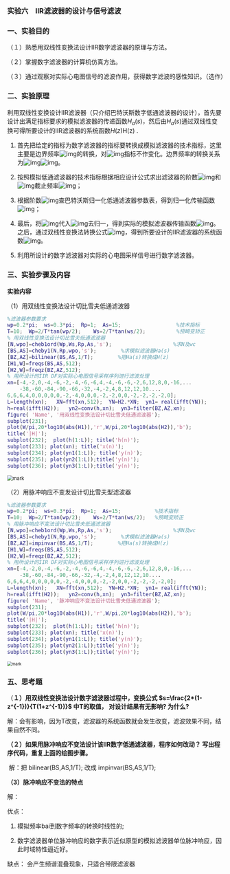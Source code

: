 

### 实验六　IIR滤波器的设计与信号滤波

### 一、实验目的

（１）熟悉用双线性变换法设计IIR数字滤波器的原理与方法。

（２）掌握数字滤波器的计算机仿真方法。

（３）通过观察对实际心电图信号的滤波作用，获得数字滤波的感性知识。（选作）

### 二、实验原理

利用双线性变换设计IIR滤波器（只介绍巴特沃斯数字低通滤波器的设计），首先要设计出满足指标要求的模拟滤波器的传递函数$H_a(s)$，然后由$H_a(s)$通过双线性变换可得所要设计的IIR滤波器的系统函数$H(z)$H(z) .

1. 首先把给定的指标为数字滤波器的指标要转换成模拟滤波器的技术指标，这里主要是边界频率![img](file:///C:\Users\29066\AppData\Local\Temp\ksohtml13896\wps48.png)的转换，对![img](file:///C:\Users\29066\AppData\Local\Temp\ksohtml13896\wps49.png)指标不作变化。边界频率的转换关系为![img](file:///C:\Users\29066\AppData\Local\Temp\ksohtml13896\wps50.png)![img](file:///C:\Users\29066\AppData\Local\Temp\ksohtml13896\wps51.png)。
2. 按照模拟低通滤波器的技术指标根据相应设计公式求出滤波器的阶数![img](file:///C:\Users\29066\AppData\Local\Temp\ksohtml13896\wps52.png)和![img](file:///C:\Users\29066\AppData\Local\Temp\ksohtml13896\wps53.png)截止频率![img](file:///C:\Users\29066\AppData\Local\Temp\ksohtml13896\wps54.png)；
3. 根据阶数![img](file:///C:\Users\29066\AppData\Local\Temp\ksohtml13896\wps55.png)查巴特沃斯归一化低通滤波器参数表，得到归一化传输函数![img](file:///C:\Users\29066\AppData\Local\Temp\ksohtml13896\wps56.png)；
4. 最后，将![img](file:///C:\Users\29066\AppData\Local\Temp\ksohtml13896\wps57.png)代入![img](file:///C:\Users\29066\AppData\Local\Temp\ksohtml13896\wps58.png)去归一，得到实际的模拟滤波器传输函数![img](file:///C:\Users\29066\AppData\Local\Temp\ksohtml13896\wps59.png)。之后，通过双线性变换法转换公式![img](file:///C:\Users\29066\AppData\Local\Temp\ksohtml13896\wps60.png)，得到所要设计的IIR滤波器的系统函数![img](file:///C:\Users\29066\AppData\Local\Temp\ksohtml13896\wps61.png)。

5. 利用所设计的数字滤波器对实际的心电图采样信号进行数字滤波器。

### 三、实验步骤及内容

**实验内容**

（1）用双线性变换法设计切比雪夫低通滤波器

```matlab
%滤波器参数要求
wp=0.2*pi;  ws=0.3*pi;  Rp=1;  As=15;                  %技术指标
T=10;  Wp=2/T*tan(wp/2);    Ws=2/T*tan(ws/2);          %预畸变矫正
% 用双线性变换法设计切比雪夫低通滤波器
[N,wpo]=cheb1ord(Wp,Ws,Rp,As,'s');                    %求N及wc
[BS,AS]=cheby1(N,Rp,wpo,'s');        %求模拟滤波器Ha(s)
[BZ,AZ]=bilinear(BS,AS,1/T);        %把Ha(s)转换成H(z)
[H1,W]=freqs(BS,AS,512); 
[H2,W]=freqz(BZ,AZ,512);  
% 用所设计的IIR DF对实际心电图信号采样序列进行滤波处理
xn=[-4,-2,0,-4,-6,-2,-4,-6,-6,4,-4,-6,-6,-2,6,12,8,0,-16,...
    -38,-60,-84,-90,-66,-32,-4,-2,4,8,12,12,10....
6,6,6,4,0,0,0,0,0,-2,-4,0,0,0,-2,-2,0,0,-2,-2,-2,-2,0];
L=length(xn);   XN=fft(xn,512);  YN=H2.*XN;  yn1= real(ifft(YN));
h=real(ifft(H2));   yn2=conv(h,xn);  yn3=filter(BZ,AZ,xn);
figure( 'Name', '用双线性变换法设计切比雪夫低通滤波器'); 
subplot(231);
plot(W/pi,20*log10(abs(H1)),'r',W/pi,20*log10(abs(H2)),'b');  
title('|H|');
subplot(232);  plot(h(1:L)); title('h(n)'); 
subplot(233); plot(xn); title('x(n)'); 
subplot(234); plot(yn1(1:L)); title('y(n)'); 
subplot(235); plot(yn2(1:L));title('y(n)');
subplot(236); plot(yn3(1:L));title('y(n)');
```



<img src="http://mally.oss-cn-qingdao.aliyuncs.com/PicGo上传的图片/20201202/082526634.png" alt="mark" style="zoom: 80%;" />

（2）用脉冲响应不变发设计切比雪夫型滤波器

```matlab
%滤波器参数要求
wp=0.2*pi;  ws=0.3*pi;  Rp=1;  As=15;           %技术指标
T=10;  Wp=2/T*tan(wp/2);    Ws=2/T*tan(ws/2);   %预畸变矫正
% 用脉冲响应不变法设计切比雪夫低通滤波器
[N,wpo]=cheb1ord(Wp,Ws,Rp,As,'s');                    %求N及wc
[BS,AS]=cheby1(N,Rp,wpo,'s');        %求模拟滤波器Ha(s)
[BZ,AZ]=impinvar(BS,AS,1/T);        %把Ha(s)转换成H(z)
[H1,W]=freqs(BS,AS,512); 
[H2,W]=freqz(BZ,AZ,512);  
% 用所设计的IIR DF对实际心电图信号采样序列进行滤波处理
xn=[-4,-2,0,-4,-6,-2,-4,-6,-6,4,-4,-6,-6,-2,6,12,8,0,-16,...
    -38,-60,-84,-90,-66,-32,-4,-2,4,8,12,12,10....
6,6,6,4,0,0,0,0,0,-2,-4,0,0,0,-2,-2,0,0,-2,-2,-2,-2,0];
L=length(xn);   XN=fft(xn,512);  YN=H2.*XN;  yn1= real(ifft(YN));
h=real(ifft(H2));   yn2=conv(h,xn);  yn3=filter(BZ,AZ,xn);
figure( 'Name', '脉冲响应不变法设计切比雪夫低通滤波器'); 
subplot(231);
plot(W/pi,20*log10(abs(H1)),'r',W/pi,20*log10(abs(H2)),'b');  
title('|H|');
subplot(232);  plot(h(1:L)); title('h(n)'); 
subplot(233); plot(xn); title('x(n)'); 
subplot(234); plot(yn1(1:L)); title('y(n)'); 
subplot(235); plot(yn2(1:L));title('y(n)');
subplot(236); plot(yn3(1:L));title('y(n)');
```

<img src="http://mally.oss-cn-qingdao.aliyuncs.com/PicGo上传的图片/20201202/083137280.png" alt="mark" style="zoom:67%;" />



### 五、思考题

（**１）用双线性变换法设计数字滤波器过程中，变换公式  $s=\frac{2*(1-z^{-1})}{T(1+z^{-1})}$  中T的取值， 对设计结果有无影响? 为什么?**

​		解：会有影响，因为T改变，滤波器的系统函数就会发生改变，滤波效果不同，结果自然不同。

**（２）如果用脉冲响应不变法设计该IIR数字低通滤波器，程序如何改动？ 写出程序代码，重复上面的绘图步骤。**

​		解：把 bilinear(BS,AS,1/T);   改成 impinvar(BS,AS,1/T); 

**（3）脉冲响应不变法的特点**

解：

优点：

1. 模拟频率bai到数字频率的转换时线性的;

2. 数字滤波器单位脉冲响应的数字表示近似原型的模拟滤波器单位脉冲响应，因此时域特性逼近好。

缺点：
   会产生频谱混叠现象，只适合带限滤波器

